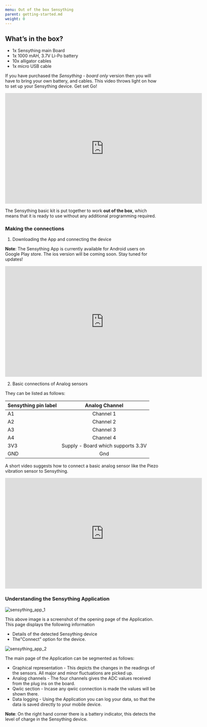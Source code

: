 ```yaml
---
menu: Out of the box Sensything
parent: getting-started.md
weight: 0
---
```


## What’s in the box?
* 1x Sensything main Board
* 1x 1000 mAH, 3.7V Li-Po battery
* 10x alligator cables
* 1x micro USB cable

If you have purchased the *Sensything - board only* version then you will have to bring your own battery, and cables.
This video throws light on how to set up your Sensything device. Get set Go!
<iframe width="640" height="360" src="https://player.vimeo.com/video/306863926" frameborder="0" allowFullScreen mozallowfullscreen webkitAllowFullScreen></iframe>

The Sensything basic kit is put together to work **out of the box**, which means that it is ready to use without any additional programming required.

### Making the connections

1) Downloading the App and connecting the device

**Note**: The Sensything App is currently available for Android users on Google Play store. The ios version will be coming soon. Stay tuned for updates!
<iframe width="640" height="360" src="https://player.vimeo.com/video/307040678" frameborder="0" allowFullScreen mozallowfullscreen webkitAllowFullScreen></iframe>

2) Basic connections of Analog sensors

They can be listed as follows:

|Sensything pin label| Analog Channel   |
|----------------- |:--------------------:|
| A1             | Channel 1                  |            
| A2       | Channel 2                   |
| A3            | Channel 3                   |  
| A4             | Channel 4                  |  
| 3V3              | Supply - Board which supports 3.3V   |
| GND                             | Gnd |

A short video suggests how to connect a basic analog sensor like the Piezo vibration sensor to Sensything.

<iframe width="640" height="360" src="https://player.vimeo.com/video/307550473" frameborder="0" allowFullScreen mozallowfullscreen webkitAllowFullScreen></iframe>

### Understanding the Sensything Application

![sensything_app_1](images//sensything_app_1.png)

This above image is a screenshot of the opening page of the Application. This page displays the following information
* Details of the detected Sensything device
* The"Connect" option for the device.

![sensything_app_2](images//sensything_app_2.png)

The main page of the Application can be segmented as follows:
* Graphical representation - This depicts the changes in the readings of the sensors. All major and minor fluctuations are picked up.
* Analog channels - The four channels gives the ADC values received from the plug ins on the board.
* Qwiic section - Incase any qwiic connection is made the values will be shown there.
* Data logging - Using the Application you can log your data, so that the data is saved directly to your mobile device.

**Note**: On the right hand corner there is a battery indicator, this detects the level of charge in the Sensything device.
